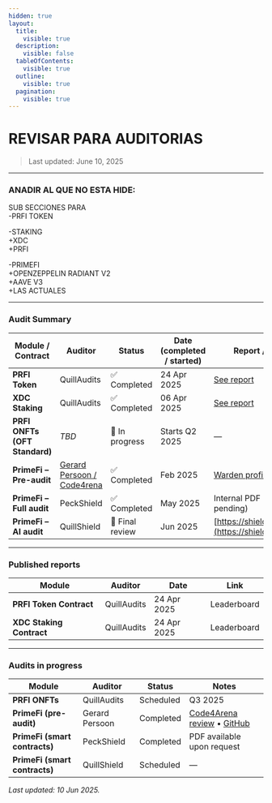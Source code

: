```yaml
---
hidden: true
layout:
  title:
    visible: true
  description:
    visible: false
  tableOfContents:
    visible: true
  outline:
    visible: true
  pagination:
    visible: true
---
```


# REVISAR PARA AUDITORIAS

> Last updated: June 10, 2025

***

### ANADIR AL QUE NO ESTA HIDE:

SUB SECCIONES PARA\
-PRFI TOKEN

-STAKING \
+XDC\
+PRFI

-PRIMEFI\
+OPENZEPPELIN RADIANT V2\
+AAVE V3\
+LAS ACTUALES

***

### Audit Summary

| Module / Contract             | Auditor                                                       | Status          | Date (completed / started) | Report / Reference                                                                               |
| ----------------------------- | ------------------------------------------------------------- | --------------- | -------------------------- | ------------------------------------------------------------------------------------------------ |
| **PRFI Token**                | QuillAudits                                                   | ✅ Completed     | 24 Apr 2025                | [See report](https://www.quillaudits.com/leaderboard/prime-number/prime-number-token-contract)   |
| **XDC Staking**               | QuillAudits                                                   | ✅ Completed     | 06 Apr 2025                | [See report](https://www.quillaudits.com/leaderboard/prime-number/prime-number-staking-contract) |
| **PRFI ONFTs (OFT Standard)** | _TBD_                                                         | 🔄 In progress  | Starts Q2 2025             | —                                                                                                |
| **PrimeFi – Pre-audit**       | [Gerard Persoon / Code4rena](https://code4rena.com/@gpersoon) | ✅ Completed     | Feb 2025                   | [Warden profile](https://github.com/gpersoon/PrimeFi)                                            |
| **PrimeFi – Full audit**      | PeckShield                                                    | ✅ Completed     | May 2025                   | Internal PDF (public release pending)                                                            |
| **PrimeFi – AI audit**        | QuillShield                                                   | 🔄 Final review | Jun 2025                   | [https://shield.quillai.network](https://shield.quillai.network)                                 |

***

### Published reports

| Module                   | Auditor     | Date        | Link        |
| ------------------------ | ----------- | ----------- | ----------- |
| **PRFI Token Contract**  | QuillAudits | 24 Apr 2025 | Leaderboard |
| **XDC Staking Contract** | QuillAudits | 24 Apr 2025 | Leaderboard |

***

### Audits in progress

| Module                        | Auditor        | Status    | Notes                                                                                                      |
| ----------------------------- | -------------- | --------- | ---------------------------------------------------------------------------------------------------------- |
| **PRFI ONFTs**                | QuillAudits    | Scheduled | Q3 2025                                                                                                    |
| **PrimeFi (pre-audit)**       | Gerard Persoon | Completed | [Code4Arena review](https://code4rena.com/reports/primefi) • [GitHub](https://github.com/gpersoon/PrimeFi) |
| **PrimeFi (smart contracts)** | PeckShield     | Completed | PDF available upon request                                                                                 |
| **PrimeFi (smart contracts)** | QuillShield    | Scheduled | —                                                                                                          |

_Last updated: 10 Jun 2025._

